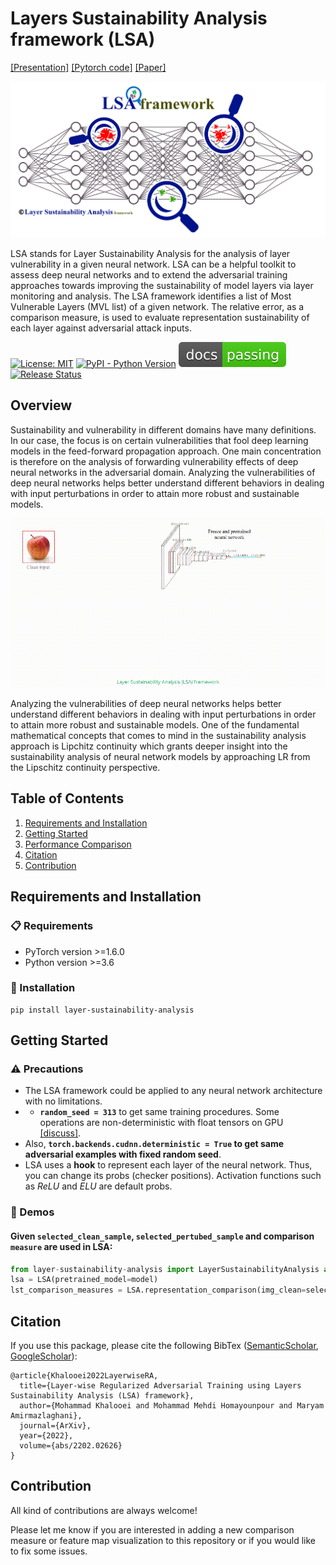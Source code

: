 # Layers Sustainability Analysis framework (LSA)
[[Presentation]](#)  [[Pytorch code]](https://github.com/khalooei/LSA) [[Paper]](https://arxiv.org/abs/2202.02626)

![image info](./imgs/LSA.jpg)

LSA stands for Layer Sustainability Analysis for the analysis of layer vulnerability in a given neural network. LSA can be a helpful toolkit to assess deep neural networks and to extend the adversarial training approaches towards improving the sustainability of model layers via layer monitoring and analysis. The LSA framework identifies a list of Most Vulnerable Layers (MVL list) of a given network. The relative error, as a comparison measure, is used to evaluate representation sustainability of each layer against adversarial attack inputs. 

[![License: MIT](https://img.shields.io/github/license/khalooei/LSA?&color=brightgreen)](https://github.com/khalooei/LSA/blob/master/LICENSE)
[![PyPI - Python Version](https://img.shields.io/pypi/v/layer-sustainability-analysis.svg?&color=orange)](https://pypi.org/project/layer-sustainability-analysis/)
[![Documentation Status](./imgs/bdg.svg)](#)
[![Release Status](https://img.shields.io/github/release/khalooei/LSA.svg?&color=blue)](https://github.com/khalooei/LSA/releases)

## Overview
Sustainability and vulnerability in different domains have many definitions. In our case, the focus is on certain vulnerabilities that fool deep learning models in the feed-forward propagation approach. One main concentration is therefore on the analysis of forwarding vulnerability effects of deep neural networks in the adversarial domain. Analyzing the vulnerabilities of deep neural networks helps better understand different behaviors in dealing with input perturbations in order to attain more robust and sustainable models.

![image info](./imgs/LSA-proper-mini.gif)

Analyzing the vulnerabilities of deep neural networks helps better understand different behaviors in dealing with input perturbations in order to attain more robust and sustainable models. One of the fundamental mathematical concepts that comes to mind in the sustainability analysis approach is Lipchitz continuity which grants deeper insight into the sustainability analysis of neural network models by approaching LR from the Lipschitz continuity perspective. 



## Table of Contents
1. [Requirements and Installation](#Requirements-and-Installation)
2. [Getting Started](#Getting-Started)
3. [Performance Comparison](#Performance-Comparison)
4. [Citation](#Citation)
5. [Contribution](#Contribution)


## Requirements and Installation

### :clipboard: Requirements

- PyTorch version >=1.6.0
- Python version >=3.6


### :hammer: Installation

```
pip install layer-sustainability-analysis
```



## Getting Started

###  :warning: Precautions
* The LSA framework could be applied to any neural network architecture with no limitations.
* * **`random_seed = 313`** to get same training procedures. Some operations are non-deterministic with float tensors on GPU  [[discuss]](https://discuss.pytorch.org/t/inconsistent-gradient-values-for-the-same-input/26179).
* Also, **`torch.backends.cudnn.deterministic = True` to get same adversarial examples with fixed random seed**. 
* LSA uses a **hook** to represent each layer of the neural network. Thus, you can change its probs (checker positions). Activation functions such as *ReLU* and *ELU* are default probs.


### :rocket: Demos

#### Given `selected_clean_sample`, `selected_pertubed_sample` and comparison `measure` are used in LSA:

```python
from layer-sustainability-analysis import LayerSustainabilityAnalysis as LSA
lsa = LSA(pretrained_model=model)
lst_comparison_measures = LSA.representation_comparison(img_clean=selected_clean_sample, img_perturbed=selected_pertubed_sample, measure ='relative-error')
```


## Citation
If you use this package, please cite the following BibTex ([SemanticScholar](https://www.semanticscholar.org/paper/Layer-wise-Regularized-Adversarial-Training-using-Khalooei-Homayounpour/d81464534f26bc5f9b5122e9fd1390bb1e07f575), [GoogleScholar](https://scholar.google.com/citations?view_op=view_citation&hl=en&user=2HFVUn4AAAAJ&citation_for_view=2HFVUn4AAAAJ:Y0pCki6q_DkC)):

```
@article{Khalooei2022LayerwiseRA,
  title={Layer-wise Regularized Adversarial Training using Layers Sustainability Analysis (LSA) framework},
  author={Mohammad Khalooei and Mohammad Mehdi Homayounpour and Maryam Amirmazlaghani},
  journal={ArXiv},
  year={2022},
  volume={abs/2202.02626}
}
```




## Contribution

All kind of contributions are always welcome! 

Please let me know if you are interested in adding a new comparison measure or feature map visualization to this repository or if you would like to fix some issues.


